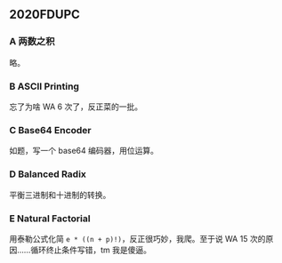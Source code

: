 ## 2020FDUPC  

### A 两数之积  

略。  

### B ASCII Printing  

忘了为啥 WA 6 次了，反正菜的一批。  

### C Base64 Encoder  

如题，写一个 base64 编码器，用位运算。  

### D Balanced Radix  

平衡三进制和十进制的转换。  

### E Natural Factorial  

用泰勒公式化简 `e * ((n + p)!)`，反正很巧妙，我爬。至于说 WA 15 次的原因……循环终止条件写错，tm 我是傻逼。  